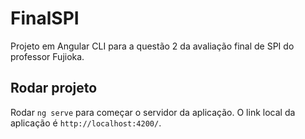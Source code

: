 # FinalSPI

Projeto em Angular CLI para a questão 2 da avaliação final de SPI do professor Fujioka.

## Rodar projeto

Rodar `ng serve` para começar o servidor da aplicação. O link local da aplicação é `http://localhost:4200/`.
